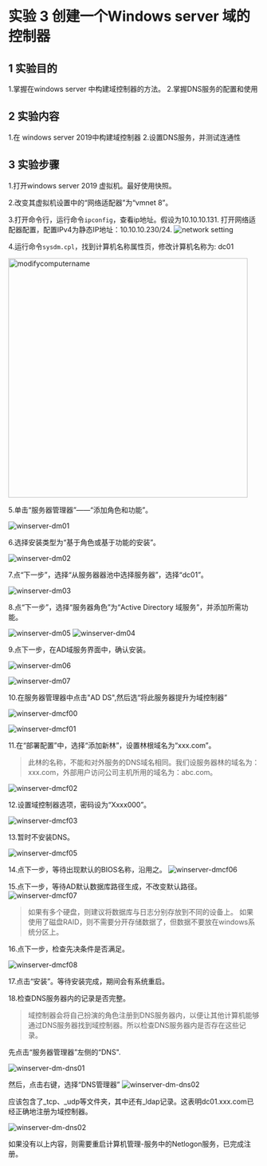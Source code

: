 # 实验 3 创建一个Windows server 域的控制器

##  1 实验目的
1.掌握在windows server  中构建域控制器的方法。
2.掌握DNS服务的配置和使用

##  2 实验内容

1.在 windows server  2019中构建域控制器
2.设置DNS服务，并测试连通性 

##  3 实验步骤

1.打开windows server 2019 虚拟机。最好使用快照。

2.改变其虚拟机设置中的“网络适配器”为“vmnet 8”。

3.打开命令行，运行命令```ipconfig```，查看ip地址。假设为10.10.10.131. 打开网络适配器配置，配置IPv4为静态IP地址：10.10.10.230/24.
![network setting](images/lab03/winserver-dm-network-staticip.png)

4.运行命令```sysdm.cpl```，找到计算机名称属性页，修改计算机名称为: dc01

<img src="images/lab03/modifycomputername.png" width="480" alt="modifycomputername" />

5.单击“服务器管理器”——“添加角色和功能”。

![winserver-dm01](images/lab03/winserver-dm01.png)

6.选择安装类型为“基于角色或基于功能的安装”。

![winserver-dm02](images/lab03/winserver-dm02.png)

7.点“下一步”，选择“从服务器器池中选择服务器”，选择“dc01”。

![winserver-dm03](images/lab03/winserver-dm03.png)

8.点“下一步”，选择“服务器角色”为“Active Directory 域服务”，并添加所需功能。

![winserver-dm05](images/lab03/winserver-dm05.png)
![winserver-dm04](images/lab03/winserver-dm04.png)

9.点下一步，在AD域服务界面中，确认安装。

![winserver-dm06](images/lab03/winserver-dm06.png)

![winserver-dm07](images/lab03/winserver-dm07.png)

10.在服务器管理器中点击"AD DS",然后选“将此服务器提升为域控制器”

![winserver-dmcf00](images/lab03/winserver-dmcf00.png)

![winserver-dmcf01](images/lab03/winserver-dmcf01.png)

11.在“部署配置”中，选择“添加新林”，设置林根域名为“xxx.com”。

> 此林的名称，不能和对外服务的DNS域名相同。我们设服务器林的域名为：xxx.com，外部用户访问公司主机所用的域名为：abc.com。

![winserver-dmcf02](images/lab03/winserver-dmcf02.png)

12.设置域控制器选项，密码设为“Xxxx000”。

![winserver-dmcf03](images/lab03/winserver-dmcf03.png)

13.暂时不安装DNS。

![winserver-dmcf05](images/lab03/winserver-dmcf05.png)

14.点下一步，等待出现默认的BIOS名称，沿用之。
![winserver-dmcf06](images/lab03/winserver-dmcf06.png)

15.点下一步，等待AD默认数据库路径生成，不改变默认路径。
![winserver-dmcf07](images/lab03/winserver-dmcf07.png)

> 如果有多个硬盘，则建议将数据库与日志分别存放到不同的设备上。
> 如果使用了磁盘RAID，则不需要分开存储数据了，但数据不要放在windows系统分区上。


16.点下一步，检查先决条件是否满足。

![winserver-dmcf08](images/lab03/winserver-dmcf08.png)

17.点击“安装”。等待安装完成，期间会有系统重启。

18.检查DNS服务器内的记录是否完整。

> 域控制器会将自己扮演的角色注册到DNS服务器内，以便让其他计算机能够通过DNS服务器找到域控制器。所以检查DNS服务器内是否存在这些记录。

先点击“服务器管理器”左侧的“DNS".

![winserver-dm-dns01](images/lab03/winserver-dm-dns01.png)

然后，点击右键，选择“DNS管理器”
![winserver-dm-dns02](images/lab03/winserver-dm-dns02.png)

应该包含了_tcp、_udp等文件夹，其中还有_ldap记录。这表明dc01.xxx.com已经正确地注册为域控制器。

![winserver-dm-dns02](images/lab03/winserver-dm-dns03.png)


如果没有以上内容，则需要重启计算机管理-服务中的Netlogon服务，已完成注册。